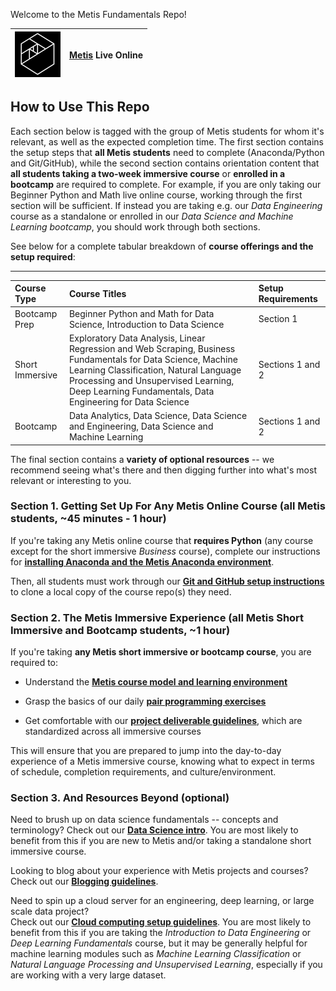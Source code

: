 Welcome to the Metis Fundamentals Repo!


| ![Metis logo](/images/metis.png)      |  [Metis](http://www.thisismetis.com/) Live Online    |
|------|-------|  

## How to Use This Repo

Each section below is tagged with the group of Metis students for whom it's relevant, as well as the expected completion time. The first section contains the setup steps that **all Metis students** need to complete (Anaconda/Python and Git/GitHub), while the second section contains orientation content that **all students taking a two-week immersive course** or **enrolled in a bootcamp** are required to complete. For example, if you are only taking our Beginner Python and Math live online course, working through the first section will be sufficient. If instead you are taking e.g. our *Data Engineering* course as a standalone or enrolled in our *Data Science and Machine Learning bootcamp*, you should work through both sections.

See below for a complete tabular breakdown of **course offerings and the setup required**:

---
| **Course Type** | **Course Titles**   |  **Setup Requirements**  |
|:------|:-------|:-------|
| Bootcamp Prep |  Beginner Python and Math for Data Science, Introduction to Data Science | Section 1 |
| Short Immersive | Exploratory Data Analysis, Linear Regression and Web Scraping, Business Fundamentals for Data Science, Machine Learning Classification, Natural Language Processing and Unsupervised Learning, Deep Learning Fundamentals, Data Engineering for Data Science| Sections 1 and 2 |
| Bootcamp |  Data Analytics, Data Science, Data Science and Engineering, Data Science and Machine Learning | Sections 1 and 2 |

The final section contains a **variety of optional resources** -- we recommend seeing what's there and then digging further into what's most relevant or interesting to you.   

### Section 1. Getting Set Up For Any Metis Online Course (all Metis students, ~45 minutes - 1 hour)

If you're taking any Metis online course that **requires Python** (any course except for the short immersive *Business* course),
complete our instructions for [**installing Anaconda and the Metis Anaconda environment**](./anaconda_and_metis_env).

Then, all students must work through our [**Git and GitHub setup instructions**](./git_and_github) to clone
a local copy of the course repo(s) they need.

### Section 2. The Metis Immersive Experience (all Metis Short Immersive and Bootcamp students, ~1 hour) 

If you're taking **any Metis short immersive or bootcamp course**, you are required to:

  - Understand the [**Metis course model and learning environment**](./metis_intro)

  - Grasp the basics of our daily [**pair programming exercises**](./pair_programming_guidelines)

  - Get comfortable with our [**project deliverable guidelines**](./project_deliverable_templates),
  which are standardized across all immersive courses
  
This will ensure that you are prepared to jump into the day-to-day experience of a Metis immersive course, knowing what to expect in terms of schedule, completion requirements, and culture/environment.

### Section 3. And Resources Beyond (optional)

Need to brush up on data science fundamentals -- concepts and terminology? 
Check out our [**Data Science intro**](./data_science_intro).
You are most likely to benefit from this if you are new to Metis and/or taking a standalone short immersive course. 

Looking to blog about your experience with Metis projects and courses?
Check out our [**Blogging guidelines**](./blog_guidelines).

Need to spin up a cloud server for an engineering, deep learning, 
or large scale data project?  
Check out our [**Cloud computing setup guidelines**](./cloud_computing).
You are most likely to benefit from this if you are taking the *Introduction to Data Engineering* or *Deep Learning Fundamentals* course, but it may be generally helpful for machine learning modules such as *Machine Learning Classification* or *Natural Language Processing and Unsupervised Learning*, especially if you are working with a very large dataset. 
